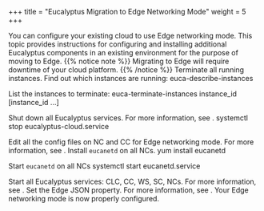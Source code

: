 +++
title = "Eucalyptus Migration to Edge Networking Mode"
weight = 5
+++

You can configure your existing cloud to use Edge networking mode. This topic provides instructions for configuring and installing additional Eucalyptus components in an existing environment for the purpose of moving to Edge.
{{% notice note %}}
Migrating to Edge will require downtime of your cloud platform. 
{{% /notice %}}
Terminate all running instances. Find out which instances are running: 
    euca-describe-instances

List the instances to terminate: 
    euca-terminate-instances instance_id [instance_id ...]

Shut down all Eucalyptus services. For more information, see [](upgrade_shutdown.dita) . 
    systemctl stop eucalyptus-cloud.service

Edit all the config files on NC and CC for Edge networking mode. For more information, see [](nw_edge.dita) . Install `eucanetd` on all NCs. 
    yum install eucanetd

Start `eucanetd` on all NCs 
    systemctl start eucanetd.service

Start all Eucalyptus services: CLC, CC, WS, SC, NCs. For more information, see [](starting_euca.dita) . Set the Edge JSON property. For more information, see [](nw_edge.dita#nw_edge_json) . Your Edge networking mode is now properly configured. 